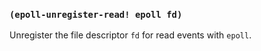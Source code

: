 
### `(epoll-unregister-read! epoll fd)`

Unregister the file descriptor `fd` for read events with `epoll`.
